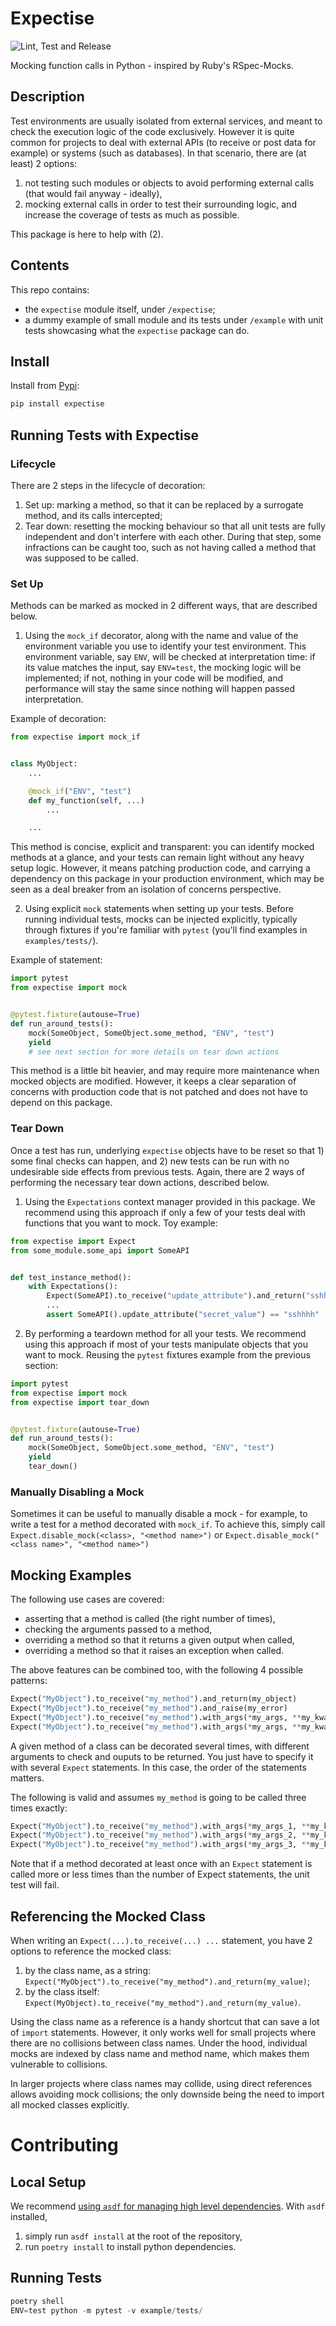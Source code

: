 # Expectise
![Lint, Test and Release](https://github.com/tcassou/expectise/workflows/Lint,%20Test%20and%20Release/badge.svg?branch=master)

Mocking function calls in Python - inspired by Ruby's RSpec-Mocks.

## Description
Test environments are usually isolated from external services, and meant to check the execution logic of the code exclusively. However it is quite common for projects to deal with external APIs (to receive or post data for example) or systems (such as databases).
In that scenario, there are (at least) 2 options:
1. not testing such modules or objects to avoid performing external calls (that would fail anyway - ideally),
2. mocking external calls in order to test their surrounding logic, and increase the coverage of tests as much as possible.

This package is here to help with (2).

## Contents
This repo contains:
* the `expectise` module itself, under `/expectise`;
* a dummy example of small module and its tests under `/example` with unit tests showcasing what the `expectise` package can do.

## Install
Install from [Pypi](https://pypi.org/project/expectise/):
```bash
pip install expectise
```

## Running Tests with Expectise

### Lifecycle
There are 2 steps in the lifecycle of decoration:
1. Set up: marking a method, so that it can be replaced by a surrogate method, and its calls intercepted;
2. Tear down: resetting the mocking behaviour so that all unit tests are fully independent and don't interfere with each other. During that step, some infractions can be caught too, such as not having called a method that was supposed to be called.

### Set Up
Methods can be marked as mocked in 2 different ways, that are described below.

1. Using the `mock_if` decorator, along with the name and value of the environment variable you use to identify your test environment.
This environment variable, say `ENV`, will be checked at interpretation time: if its value matches the input, say `ENV=test`, the mocking logic will be implemented; if not, nothing in your code will be modified, and performance will stay the same since nothing will happen passed interpretation.

Example of decoration:
```python
from expectise import mock_if


class MyObject:
    ...

    @mock_if("ENV", "test")
    def my_function(self, ...)
        ...

    ...
```

This method is concise, explicit and transparent: you can identify mocked methods at a glance, and your tests can remain light without any heavy setup logic. However, it means patching production code, and carrying a dependency on this package in your production environment, which may be seen as a deal breaker from an isolation of concerns perspective.

2. Using explicit `mock` statements when setting up your tests.
Before running individual tests, mocks can be injected explicitly, typically through fixtures if you're familiar with `pytest` (you'll find examples in `examples/tests/`).

Example of statement:
```python
import pytest
from expectise import mock


@pytest.fixture(autouse=True)
def run_around_tests():
    mock(SomeObject, SomeObject.some_method, "ENV", "test")
    yield
    # see next section for more details on tear down actions
```

This method is a little bit heavier, and may require more maintenance when mocked objects are modified. However, it keeps a clear separation of concerns with production code that is not patched and does not have to depend on this package.

### Tear Down
Once a test has run, underlying `expectise` objects have to be reset so that 1) some final checks can happen, and 2) new tests can be run with no undesirable side effects from previous tests. Again, there are 2 ways of performing the necessary tear down actions, described below.

1. Using the `Expectations` context manager provided in this package. We recommend using this approach if only a few of your tests deal with functions that you want to mock. Toy example:

```python
from expectise import Expect
from some_module.some_api import SomeAPI


def test_instance_method():
    with Expectations():
        Expect(SomeAPI).to_receive("update_attribute").and_return("sshhhh")
        ...
        assert SomeAPI().update_attribute("secret_value") == "sshhhh"
```

2. By performing a teardown method for all your tests. We recommend using this approach if most of your tests manipulate objects that you want to mock. Reusing the `pytest` fixtures example from the previous section:

```python
import pytest
from expectise import mock
from expectise import tear_down


@pytest.fixture(autouse=True)
def run_around_tests():
    mock(SomeObject, SomeObject.some_method, "ENV", "test")
    yield
    tear_down()
```

### Manually Disabling a Mock

Sometimes it can be useful to manually disable a mock - for example, to write a test for a method decorated with `mock_if`.
To achieve this, simply call `Expect.disable_mock(<class>, "<method name>")` or `Expect.disable_mock("<class name>", "<method name>")`

## Mocking Examples
The following use cases are covered:
* asserting that a method is called (the right number of times),
* checking the arguments passed to a method,
* overriding a method so that it returns a given output when called,
* overriding a method so that it raises an exception when called.

The above features can be combined too, with the following 4 possible patterns:
```python
Expect("MyObject").to_receive("my_method").and_return(my_object)
Expect("MyObject").to_receive("my_method").and_raise(my_error)
Expect("MyObject").to_receive("my_method").with_args(*my_args, **my_kwargs).and_return(my_object)
Expect("MyObject").to_receive("my_method").with_args(*my_args, **my_kwargs).and_raise(my_error)
```

A given method of a class can be decorated several times, with different arguments to check and ouputs to be returned.
You just have to specify it with several `Expect` statements. In this case, the order of the statements matters.

The following is valid and assumes `my_method` is going to be called three times exactly:
```python
Expect("MyObject").to_receive("my_method").with_args(*my_args_1, **my_kwargs_1).and_return(my_object_1)
Expect("MyObject").to_receive("my_method").with_args(*my_args_2, **my_kwargs_2).and_raise(my_error)
Expect("MyObject").to_receive("my_method").with_args(*my_args_3, **my_kwargs_3).and_return(my_object_2)
```

Note that if a method decorated at least once with an `Expect` statement is called more or less times than the number
of Expect statements, the unit test will fail.

## Referencing the Mocked Class
When writing an `Expect(...).to_receive(...) ...` statement, you have 2 options to reference the mocked class:
1. by the class name, as a string: `Expect("MyObject").to_receive("my_method").and_return(my_value)`;
2. by the class itself: `Expect(MyObject).to_receive("my_method").and_return(my_value)`.

Using the class name as a reference is a handy shortcut that can save a lot of `import` statements. However, it only works well for small projects where there are no collisions between class names. Under the hood, individual mocks are indexed by class name and method name, which makes them vulnerable to collisions.

In larger projects where class names may collide, using direct references allows avoiding mock collisions; the only downside being the need to import all mocked classes explicitly.

# Contributing
## Local Setup
We recommend [using `asdf` for managing high level dependencies](https://asdf-vm.com/).
With `asdf` installed,
1. simply run `asdf install` at the root of the repository,
2. run `poetry install` to install python dependencies.

## Running Tests
```python
poetry shell
ENV=test python -m pytest -v example/tests/
```
